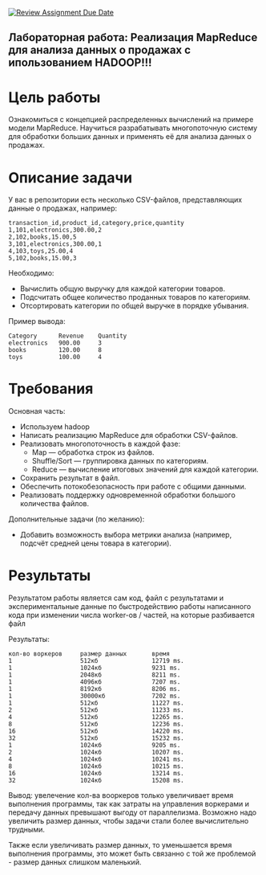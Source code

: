 [![Review Assignment Due Date](https://classroom.github.com/assets/deadline-readme-button-22041afd0340ce965d47ae6ef1cefeee28c7c493a6346c4f15d667ab976d596c.svg)](https://classroom.github.com/a/-hH64FG6)
## Лабораторная работа: Реализация MapReduce для анализа данных о продажах с ипользованием HADOOP!!!
# Цель работы

Ознакомиться с концепцией распределенных вычислений на примере модели MapReduce. Научиться разрабатывать многопоточную систему для обработки больших данных и применять её для анализа данных о продажах.
# Описание задачи

У вас в репозитории есть несколько CSV-файлов, представляющих данные о продажах, например:

    transaction_id,product_id,category,price,quantity
    1,101,electronics,300.00,2
    2,102,books,15.00,5
    3,101,electronics,300.00,1
    4,103,toys,25.00,4
    5,102,books,15.00,3

Необходимо:

  * Вычислить общую выручку для каждой категории товаров.
  * Подсчитать общее количество проданных товаров по категориям.
  * Отсортировать категории по общей выручке в порядке убывания.

Пример вывода:

    Category      Revenue    Quantity
    electronics   900.00     3
    books         120.00     8
    toys          100.00     4

# Требования
Основная часть:

  * Используем hadoop
  * Написать реализацию MapReduce для обработки CSV-файлов.
  * Реализовать многопоточность в каждой фазе:
      * Map — обработка строк из файлов.
      * Shuffle/Sort — группировка данных по категориям.
      * Reduce — вычисление итоговых значений для каждой категории.
  * Сохранить результат в файл.
  * Обеспечить потокобезопасность при работе с общими данными.
  * Реализовать поддержку одновременной обработки большого количества файлов.

Дополнительные задачи (по желанию):

* Добавить возможность выбора метрики анализа (например, подсчёт средней цены товара в категории).

# Результаты
Результатом работы является сам код, файл с результатами и экспериментальные данные по быстродействию работы написанного кода при изменении числа worker-ов / частей, на которые разбивается файл

Результаты:
```
кол-во воркеров     размер данных       время
1                   512кб               12719 ms.
1                   1024кб              9231 ms.
1                   2048кб              8211 ms.
1                   4096кб              7207 ms.
1                   8192кб              8206 ms.
1                   30000кб             7202 ms.
1                   512кб               11227 ms.
2                   512кб               11233 ms.
4                   512кб               12265 ms.
8                   512кб               12236 ms.
16                  512кб               14220 ms.
32                  512кб               15232 ms.
1                   1024кб              9205 ms.
2                   1024кб              10207 ms.
4                   1024кб              10241 ms.
8                   1024кб              10215 ms.
16                  1024кб              13214 ms.
32                  1024кб              15208 ms.
```

Вывод: увелечение кол-ва вооркеров только увеличивает время выполнения программы,
так как затраты на управления воркерами и передачу данных превышают выгоду от параллелизма. 
Возможно надо увеличить размер данных, чтобы задачи стали более вычислительно трудными. 

Также если увеличивать размер данных, то уменьшается время выполнения программы,
это может быть связанно с той же проблемой - размер данных слишком маленький. 

